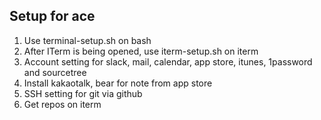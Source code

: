 ## Setup for ace

1. Use terminal-setup.sh on bash
2. After ITerm is being opened, use iterm-setup.sh on iterm 
2. Account setting for slack, mail, calendar, app store, itunes, 1password and sourcetree
3. Install kakaotalk, bear for note from app store
4. SSH setting for git via github
5. Get repos on iterm
